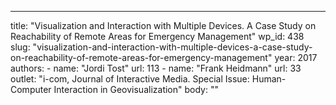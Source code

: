 ---
  title: "Visualization and Interaction with Multiple Devices. A Case Study on Reachability of Remote Areas for Emergency Management"
  wp_id: 438
  slug: "visualization-and-interaction-with-multiple-devices-a-case-study-on-reachability-of-remote-areas-for-emergency-management"
  year: 2017
  authors: 
    - 
      name: "Jordi Tost"
      url: 113
    - 
      name: "Frank Heidmann"
      url: 33
  outlet: "i-com, Journal of Interactive Media. Special Issue: Human-Computer Interaction in Geovisualization"
  body: ""

